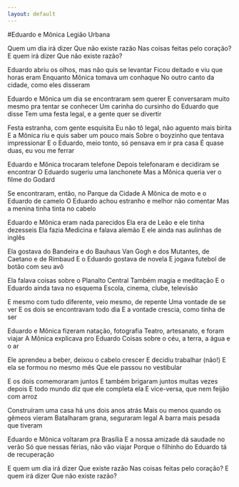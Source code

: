 ```yaml
---
layout: default 
---
```



#Eduardo e Mônica
Legião Urbana

Quem um dia irá dizer
Que não existe razão
Nas coisas feitas pelo coração?
E quem irá dizer
Que não existe razão?

Eduardo abriu os olhos, mas não quis se levantar
Ficou deitado e viu que horas eram
Enquanto Mônica tomava um conhaque
No outro canto da cidade, como eles disseram

Eduardo e Mônica um dia se encontraram sem querer
E conversaram muito mesmo pra tentar se conhecer
Um carinha do cursinho do Eduardo que disse
Tem uma festa legal, e a gente quer se divertir

Festa estranha, com gente esquisita
Eu não tô legal, não aguento mais birita
E a Mônica riu e quis saber um pouco mais
Sobre o boyzinho que tentava impressionar
E o Eduardo, meio tonto, só pensava em ir pra casa
É quase duas, eu vou me ferrar

Eduardo e Mônica trocaram telefone
Depois telefonaram e decidiram se encontrar
O Eduardo sugeriu uma lanchonete
Mas a Mônica queria ver o filme do Godard

Se encontraram, então, no Parque da Cidade
A Mônica de moto e o Eduardo de camelo
O Eduardo achou estranho e melhor não comentar
Mas a menina tinha tinta no cabelo

Eduardo e Mônica eram nada parecidos
Ela era de Leão e ele tinha dezesseis
Ela fazia Medicina e falava alemão
E ele ainda nas aulinhas de inglês

Ela gostava do Bandeira e do Bauhaus
Van Gogh e dos Mutantes, de Caetano e de Rimbaud
E o Eduardo gostava de novela
E jogava futebol de botão com seu avô

Ela falava coisas sobre o Planalto Central
Também magia e meditação
E o Eduardo ainda tava no esquema
Escola, cinema, clube, televisão

E mesmo com tudo diferente, veio mesmo, de repente
Uma vontade de se ver
E os dois se encontravam todo dia
E a vontade crescia, como tinha de ser

Eduardo e Mônica fizeram natação, fotografia
Teatro, artesanato, e foram viajar
A Mônica explicava pro Eduardo
Coisas sobre o céu, a terra, a água e o ar

Ele aprendeu a beber, deixou o cabelo crescer
E decidiu trabalhar (não!)
E ela se formou no mesmo mês
Que ele passou no vestibular

E os dois comemoraram juntos
E também brigaram juntos muitas vezes depois
E todo mundo diz que ele completa ela
E vice-versa, que nem feijão com arroz

Construíram uma casa há uns dois anos atrás
Mais ou menos quando os gêmeos vieram
Batalharam grana, seguraram legal
A barra mais pesada que tiveram

Eduardo e Mônica voltaram pra Brasília
E a nossa amizade dá saudade no verão
Só que nessas férias, não vão viajar
Porque o filhinho do Eduardo tá de recuperação

E quem um dia irá dizer
Que existe razão
Nas coisas feitas pelo coração?
E quem irá dizer
Que não existe razão?
